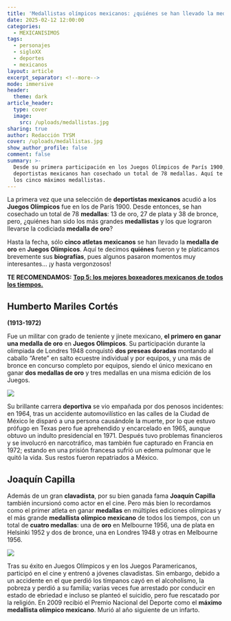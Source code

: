 ```yaml
---
title: 'Medallistas olímpicos mexicanos: ¿quiénes se han llevado la medalla de oro?'
date: 2025-02-12 12:00:00
categories:
  - MEXICANISIMOS
tags:
  - personajes
  - sigloXX
  - deportes
  - mexicanos
layout: article
excerpt_separator: <!--more-->
mode: immersive
header:
  theme: dark
article_header:
  type: cover
  image:
    src: /uploads/medallistas.jpg
sharing: true
author: Redacción TYSM
cover: /uploads/medallistas.jpg
show_author_profile: false
comment: false
summary: >-
  Desde su primera participación en los Juegos Olímpicos de París 1900, los
  deportistas mexicanos han cosechado un total de 78 medallas. Aquí te decimos a
  los cinco máximos medallistas.
---
```

La primera vez que una selección de **deportistas mexicanos** acudió a los **Juegos Olímpicos** fue en los de París 1900. Desde entonces, se han cosechado un total de 78 **medallas**: 13 de oro, 27 de plata y 38 de bronce, pero, ¿quiénes han sido los más grandes **medallistas** y los que lograron llevarse la codiciada **medalla de oro**?

Hasta la fecha, sólo **cinco atletas mexicanos** se han llevado la **medalla de oro** en **Juegos Olímpicos**. Aquí te decimos **quiénes** fueron y te platicamos brevemente sus **biografías**, pues algunos pasaron momentos muy interesantes… ¡y hasta vergonzosos!

**TE RECOMENDAMOS:** [**Top 5: los mejores boxeadores mexicanos de todos los tiempos.**](https://blog.tonoysumariachi.com/mexicanisimos/2023/10/06/top-5-los-mejores-boxeadores-mexicanos-de-todos-los-tiempos.html)

## Humberto Mariles Cortés

**(1913-1972)**

Fue un militar con grado de teniente y jinete mexicano, **el primero en ganar una medalla de oro** en **Juegos Olímpicos**. Su participación durante la olimpiada de Londres 1948 conquistó **dos preseas doradas** montando al caballo “Arete” en salto ecuestre individual y por equipos, y una más de bronce en concurso completo por equipos, siendo el único mexicano en ganar **dos medallas de oro** y tres medallas en una misma edición de los Juegos.

![](https://upload.wikimedia.org/wikipedia/commons/8/87/Humberto_Mariles_1956.jpg)

Su brillante carrera **deportiva** se vio empañada por dos penosos incidentes: en 1964, tras un accidente automovilístico en las calles de la Ciudad de México le disparó a una persona causándole la muerte, por lo que estuvo prófugo en Texas pero fue aprehendido y encarcelado en 1965, aunque obtuvo un indulto presidencial en 1971. Después tuvo problemas financieros y se involucró en narcotráfico, mas también fue capturado en Francia en 1972; estando en una prisión francesa sufrió un edema pulmonar que le quitó la vida. Sus restos fueron repatriados a México.

## Joaquín Capilla

Además de un gran **clavadista**, por su bien ganada fama **Joaquín Capilla** también incursionó como actor en el cine. Pero más bien lo recordamos como el primer atleta en ganar **medallas** en múltiples ediciones olímpicas y el más grande **medallista olímpico mexicano** de todos los tiempos, con un total de **cuatro medallas**: una de **oro** en Melbourne 1956, una de plata en Helsinki 1952 y dos de bronce, una en Londres 1948 y otras en Melbourne 1956.

![](https://upload.wikimedia.org/wikipedia/commons/0/01/Joaqu%C3%ADn_Capilla_1952.jpg)

Tras su éxito en Juegos Olímpicos y en los Juegos Paramericanos, participó en el cine y entrenó a jóvenes clavadistas. Sin embargo, debido a un accidente en el que perdió los tímpanos cayó en el alcoholismo, la pobreza y perdió a su familia; varias veces fue arrestado por conducir en estado de ebriedad e incluso se planteó el suicidio, pero fue rescatado por la religión. En 2009 recibió el Premio Nacional del Deporte como el **máximo medallista olímpico mexicano**. Murió al año siguiente de un infarto.

&nbsp;